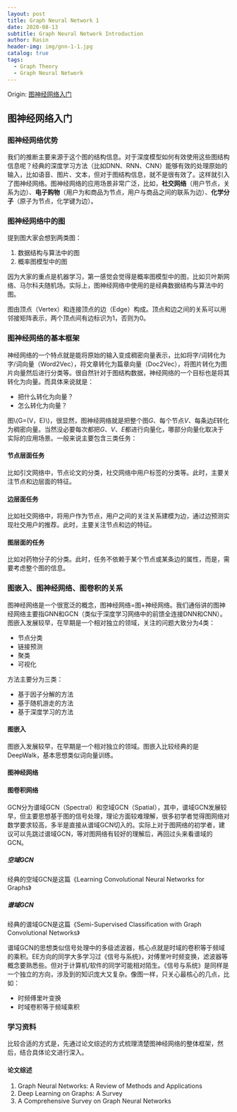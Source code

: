 ```yaml
---
layout: post
title: Graph Neural Network 1
date: 2020-08-13
subtitle: Graph Neural Network Introduction
author: Rasin
header-img: img/gnn-1-1.jpg
catalog: true
tags:
  - Graph Theory
  - Graph Neural Network
---
```


Origin: [图神经网络入门](https://zhuanlan.zhihu.com/p/105605774)

## 图神经网络入门

### 图神经网络优势

我们的推断主要来源于这个图的结构信息。对于深度模型如何有效使用这些图结构信息呢？经典的深度学习方法（比如DNN、RNN、CNN）能够有效的处理原始的输入，比如语音、图片、文本，但对于图结构信息，就不是很有效了。这样就引入了图神经网络。图神经网络的应用场景非常广泛，比如，**社交网络**（用户节点，关系为边）、**电子购物**（用户为和商品为节点，用户与商品之间的联系为边）、**化学分子**（原子为节点，化学键为边）。

### 图神经网络中的图

提到图大家会想到两类图：

1. 数据结构与算法中的图
2. 概率图模型中的图

因为大家的重点是机器学习，第一感觉会觉得是概率图模型中的图，比如贝叶斯网络、马尔科夫随机场。实际上，图神经网络中使用的是经典数据结构与算法中的图。

图由顶点（Vertex）和连接顶点的边（Edge）构成。顶点和边之间的关系可以用邻接矩阵表示，两个顶点间有边标识为1，否则为0。

### 图神经网络的基本框架

神经网络的一个特点就是能将原始的输入变成稠密向量表示，比如将字/词转化为字/词向量（Word2Vec），将文章转化为篇章向量（Doc2Vec），将图片转化为图片向量然后进行分类等。很自然针对于图结构数据，神经网络的一个目标也是将其转化为向量。而具体来说就是：

- 把什么转化为向量？
- 怎么转化为向量？

图\\(G=(V，E)\\)，很显然，图神经网络就是把整个图*G*、每个节点*V*、每条边*E*转化为稠密向量。当然没必要每次都把*G*、*V*、*E*都进行向量化，哪部分向量化取决于实际的应用场景。一般来说主要包含三类任务：

#### 节点层面任务

比如引文网络中，节点论文的分类，社交网络中用户标签的分类等。此时，主要关注节点和边层面的特征。

#### 边层面任务

比如社交网络中，将用户作为节点，用户之间的关注关系建模为边，通过边预测实现社交用户的推荐。此时，主要关注节点和边的特征。

#### 图层面的任务

比如对药物分子的分类。此时，任务不依赖于某个节点或某条边的属性，而是，需要考虑整个图的信息。

### 图嵌入、图神经网络、图卷积的关系

图神经网络是一个很宽泛的概念，图神经网络=图+神经网络。我们通俗讲的图神经网络主要指GNN和GCN（类似于深度学习网络中的前馈全连接DNN和CNN）。图嵌入发展较早，在早期是一个相对独立的领域，关注的问题大致分为4类：

- 节点分类
- 链接预测
- 聚类
- 可视化

方法主要分为三类：

- 基于因子分解的方法
- 基于随机游走的方法
- 基于深度学习的方法

#### 图嵌入

图嵌入发展较早，在早期是一个相对独立的领域。图嵌入比较经典的是DeepWalk，基本思想类似词向量训练。

#### 图神经网络

#### 图卷积网络

GCN分为谱域GCN（Spectral）和空域GCN（Spatial），其中，谱域GCN发展较早，但主要思想基于图的信号处理，理论方面较难理解，很多初学者觉得图网络对数学要求较高，多半是直接从谱域GCN切入的。实际上对于图网络的初学者，建议可以先跳过谱域GCN，等对图网络有较好的理解后，再回过头来看谱域的GCN。

##### 空域GCN

经典的空域GCN是这篇《Learning Convolutional Neural Networks for Graphs》

##### 谱域GCN

经典的谱域GCN是这篇《Semi-Supervised Classification with Graph Convolutional Networks》

谱域GCN的思想类似信号处理中的多级滤波器，核心点就是时域的卷积等于频域的乘积。EE方向的同学大多学习过《信号与系统》，对傅里叶时频变换，滤波器等概念要熟悉些。但对于计算机/软件的同学可能相对陌生。《信号与系统》是同样是一个独立的方向，涉及到的知识庞大又复杂。像图一样，只关心最核心的几点，比如：

- 时频傅里叶变换
- 时域卷积等于频域乘积

### 学习资料

比较合适的方式是，先通过论文综述的方式梳理清楚图神经网络的整体框架，然后，结合具体论文进行深入。

#### 论文综述

1. Graph Neural Networks: A Review of Methods and Applications
2. Deep Learning on Graphs: A Survey
3. A Comprehensive Survey on Graph Neural Networks


